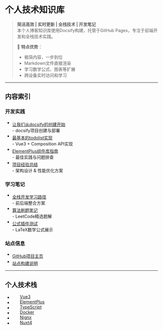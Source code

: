 # <i class="fas fa-laptop-code"></i> 个人技术知识库

> **简洁高效 | 实时更新 | 全栈技术 | 开发笔记**  
> 本个人博客知识库使用Docsify构建，托管于GitHub Pages，专注于前端开发和全栈技术实践。
> 
> 🚀 **特点优势**：
> - 极简内容，一步到位
> - Markdown文件直接渲染
> - 学习数学公式、图表等扩展
> - 跨设备实时访问和学习

---

## <i class="fas fa-bookmark"></i> 内容索引

### <i class="fas fa-list-check"></i> 开发实践
- [<i class="fas fa-sitemap"></i> 让我们从docsify的创建开始](zh-cn/todolist建立.md) - docsify项目创建与部署
- [<i class="fas fa-check-circle"></i> 最基本的todolist实现](zh-cn/todolist建立.md) - Vue3 + Composition API实现
- [<i class="fas fa-layer-group"></i> ElementPlus组件库指南](zh-cn/element-plus.md) - 最佳实践与问题排查
- [<i class="fas fa-sitemap"></i> 项目经验总结](zh-cn/项目经验.md) - 架构设计 & 性能优化方案

### <i class="fas fa-graduation-cap"></i> 学习笔记
- [<i class="fas fa-infinity"></i> 全栈开发学习路径](zh-cn/全栈开发经验总结.md) - 前后端整合方案
- [<i class="fas fa-calculator"></i> 算法刷题笔记](zh-cn/算法刷题.md) - LeetCode精选题解
- [<i class="fas fa-square-root-alt"></i> 公式插件测试](zh-cn/插件公式示例.md) - LaTeX数学公式展示

### <i class="fas fa-cogs"></i> 站点信息
- [<i class="fab fa-github"></i> GitHub项目主页](https://github.com/ksladnasx)
- [<i class="fas fa-code-branch"></i> 站点构建说明](#/README.md)

---

## <i class="fas fa-rocket"></i> 个人技术栈
- [<img src="https://tse1-mm.cn.bing.net/th/id/OIP-C.AqyudVa9weRE215AAm8LUgAAAA?w=155&h=158&c=7&r=0&o=7&dpr=1.5&pid=1.7&rm=3" style="height:15px;padding-right:10px"/>Vue3](https://cn.vuejs.org/)
- [<img src="https://element-plus.org/images/element-plus-logo-small.svg" style="height:15px;padding-right:10px"/>ElementPlus](https://element-plus.org/zh-CN/)
- [<img src="https://www.typescriptlang.org/favicon-32x32.png?v=8944a05a8b601855de116c8a56d3b3ae" style="height:15px;padding-right:10px"/>TypeScript](https://www.typescriptlang.org/)
- [<img src="https://tse4-mm.cn.bing.net/th/id/OIP-C.bfNVfuKq5NOy_tB-ZD3RMQAAAA?w=140&h=158&c=7&r=0&o=5&dpr=1.5&pid=1.7" style="height:15px;padding-right:10px;"/>Docker](https://www.docker.com/)
- [<img src="https://nginx.org/favicon.ico" style="height:15px;padding-right:10px"/>Nignx](https://nginx.org/)
- [<img src="img/favicon.jpg" style="height:15px;padding-right:10px"/>Nuxt4](https://nuxt.com/)
<style> 
/* 用于Vue链接的小图标居中 */
 a{
    display:flex;
    align-items:center
 }

</style>

